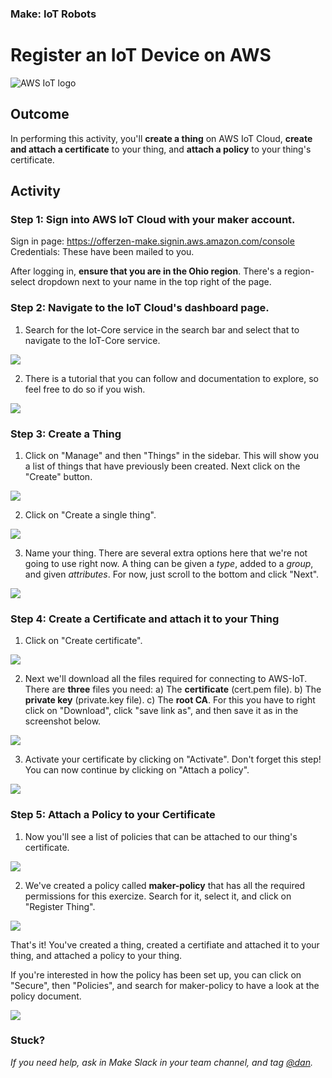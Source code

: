 ### Make: IoT Robots
# Register an IoT Device on AWS

![AWS IoT logo](/images/aws-iot-logo.jpg)

## Outcome

In performing this activity, you'll __create a thing__ on AWS IoT Cloud, __create and attach a certificate__ to your thing, and __attach a policy__ to your thing's certificate.

## Activity

### Step 1: Sign into AWS IoT Cloud with your maker account.

Sign in page: https://offerzen-make.signin.aws.amazon.com/console Credentials: These have been mailed to you.

After logging in, <b>ensure that you are in the Ohio region</b>. There's a region-select dropdown next to your name in the top right of the page.

### Step 2: Navigate to the IoT Cloud's dashboard page.

1. Search for the Iot-Core service in the search bar and select that to navigate to the IoT-Core service.

<img src="images/aws_iot_landing.png">

2. There is a tutorial that you can follow and documentation to explore, so feel free to do so if you wish.

<img src="images/aws_iot_dashboard.png">


### Step 3: Create a Thing

1. Click on "Manage" and then "Things" in the sidebar. This will show you a list of things that have previously been created. Next click on the "Create" button.

<img src="images/manage_things_1.png">

2. Click on "Create a single thing".

<img src="images/create_thing_1.png">

3. Name your thing. There are several extra options here that we're not going to use right now. A thing can be given a <i>type</i>, added to a <i>group</i>, and given <i>attributes</i>. For now, just scroll to the bottom and click "Next".

<img src="images/create_thing_2.png">


### Step 4: Create a Certificate and attach it to your Thing

1. Click on "Create certificate".

<img src="images/create_certificate_1.png">

2. Next we'll download all the files required for connecting to AWS-IoT. There are <b>three</b> files you need:
a) The <b>certificate</b> (cert.pem file).
b) The <b>private key</b> (private.key file).
c) The <b>root CA</b>. For this you have to right click on "Download", click "save link as", and then save it as in the screenshot below.

<img src="images/create_certificate_3.png">

3. Activate your certificate by clicking on "Activate". Don't forget this step! You can now continue by clicking on "Attach a policy".

<img src="images/create_certificate_2.png">


### Step 5: Attach a Policy to your Certificate

1. Now you'll see a list of policies that can be attached to our thing's certificate.

<img src="images/attach_policy_1.png">

2. We've created a policy called <b>maker-policy</b> that has all the required permissions for this exercize. Search for it, select it, and click on "Register Thing".

<img src="images/attach_policy_2.png">


That's it! You've created a thing, created a certifiate and attached it to your thing, and attached a policy to your thing.

If you're interested in how the policy has been set up, you can click on "Secure", then "Policies", and search for maker-policy to have a look at the policy document.

<img src="images/policy_details_1.png">

### Stuck?

_If you need help, ask in Make Slack in your team channel, and tag [@dan](https://offerzen-make.slack.com/messages/D9M8BBRNW)._



<!-- ## Extra resources -->
